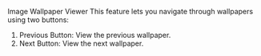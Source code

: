 Image Wallpaper Viewer
This feature lets you navigate through wallpapers using two buttons:

1. Previous Button: View the previous wallpaper.
2. Next Button: View the next wallpaper.
